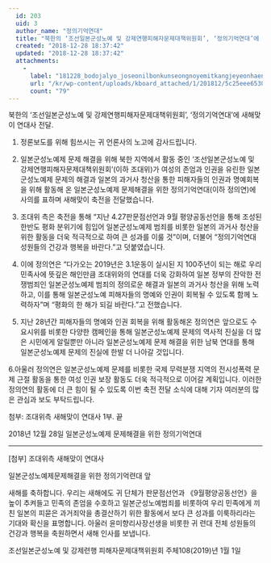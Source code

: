 ```yaml
---
  id: 203
  uid: 3
  author_name: "정의기억연대"
  title: "북한의 ‘조선일본군성노예 및 강제연행피해자문제대책위원회’, ‘정의기억연대’에 새해맞이 연대사 전달."
  created: "2018-12-28 18:37:42"
  updated: "2018-12-28 18:37:42"
  attachments: 
    - 
      label: "181228_bodojalyo_joseonilbonkunseongnoyemitkangjeyeonhaengpihaejamunjedaechaekwiwonhoe-sinnyeonmati-yeondaesa-jeondal.pdf"
      url: "/kr/wp-content/uploads/kboard_attached/1/201812/5c25eee6530011964706.pdf"
      count: "79"
---
```

북한의 ‘조선일본군성노예 및 강제연행피해자문제대책위원회’, ‘정의기억연대’에 새해맞이 연대사 전달.

1. 정론보도를 위해 힘쓰시는 귀 언론사의 노고에 감사드립니다.

2. 일본군성노예제 문제 해결을 위해 북한 지역에서 활동 중인 ‘조선일본군성노예 및 강제연행피해자문제대책위원회’(이하 조대위)가 여성의 존엄과 인권을 유린한 일본군성노예제 문제의 해결과 일본의 과거사 청산을 통한 피해자들의 인권과 명예회복을 위해 활동해 온 일본군성노예제 문제해결을 위한 정의기억연대(이하 정의연)에 사의를 표하며 새해맞이 축전을 전달했습니다. 

3. 조대위 측은 축전을 통해 “지난 4.27판문점선언과 9월 평양공동선언을 통해 조성된 한반도 평화 분위기에 힘입어 일본군성노예제 범죄를 비롯한 일본의 과거사 청산을 위한 활동을 더욱 적극적으로 하여 큰 성과를 이룰 것”이며, 더불어 “정의기억연대 성원들의 건강과 행복을 바란다.”고 덧붙였습니다. 

4. 이에 정의연은 “다가오는 2019년은 3.1운동이 실시된 지 100주년이 되는 해로 우리 민족사에 뜻깊은 해인만큼 조대위와의 연대를 더욱 강화하여 일본 정부의 잔악한 전쟁범죄인 일본군성노예제 범죄의 정의로운 해결과 일본의 과거사 청산을 위해 노력하고, 이를 통해 일본군성노예 피해자들의 명예와 인권이 회복될 수 있도록 함께 노력하자”며 “평화의 한 해가 되길 바란다.”고 전했습니다. 

5. 지난 28년간 피해자들의 명예와 인권 회복을 위해 활동해온 정의연은 앞으로도 수요시위를 비롯한 다양한 캠페인을 통해 일본군성노예제 문제의 역사적 진실을 더 많은 시민에게 알릴뿐만 아니라 일본군성노예제 문제 해결을 위한 남북 연대를 통해 일본군성노예제 문제의 진실에 한발 더 나아갈 것입니다. 

6.아울러 정의연은 일본군성노예제 문제를 비롯한 국제 무력분쟁 지역의 전시성폭력 문제 근절 활동을 통한 여성 인권 보장 활동도 더욱 적극적으로 이어갈 계획입니다. 이러한 정의연의 활동에 더 큰 힘이 될 수 있도록 이번 축전 전달 소식에 대해 기자 여러분의 많은 관심과 보도 부탁드립니다. 

첨부: 조대위측 새해맞이 연대사 1부. 끝

2018년 12월 28일 
일본군성노예제 문제해결을 위한 정의기억연대 

----------------------------------------------------------
\[첨부\] 조대위측 새해맞이 연대사

일본군성노예제문제해결을 위한 정의기억련대 앞
 
새해를 축하합니다.
우리는 새해에도 귀 단체가 판문점선언과 《9월평양공동선언》을 높이 추켜들고 
민족의 존엄을 수호하고 일본군성노예범죄를 비롯하여 우리 민족에게 끼친 
일본의 피묻은 과거죄악을 총결산하기 위한 활동에서 보다 큰 성과를 
이룩하리라는 기대와 확신을 표명합니다.
아울러 윤미향리사장선생을 비롯한 귀 련대 전체 성원들의 건강과 행복을 
축원하면서 새해 인사를 보냅니다.
 
조선일본군성노예 및 강제련행 피해자문제대책위원회
주체108(2019)년 1월 1일